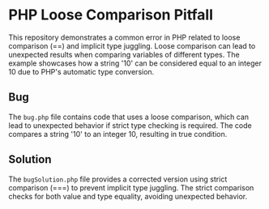 # PHP Loose Comparison Pitfall

This repository demonstrates a common error in PHP related to loose comparison (==) and implicit type juggling.  Loose comparison can lead to unexpected results when comparing variables of different types.  The example showcases how a string '10' can be considered equal to an integer 10 due to PHP's automatic type conversion.

## Bug

The `bug.php` file contains code that uses a loose comparison, which can lead to unexpected behavior if strict type checking is required. The code compares a string '10' to an integer 10, resulting in true condition. 

## Solution

The `bugSolution.php` file provides a corrected version using strict comparison (===) to prevent implicit type juggling.  The strict comparison checks for both value and type equality, avoiding unexpected behavior.